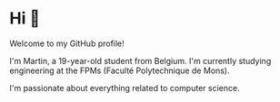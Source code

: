 # Hi 👋
Welcome to my GitHub profile! 

I'm Martin, a 19-year-old student from Belgium. I'm currently studying engineering at the FPMs (Faculté Polytechnique de Mons).

I'm passionate about everything related to computer science.